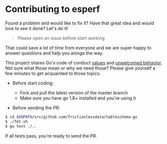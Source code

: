 # Contributing to esperf

Found a problem and would like to fix it? Have that great idea and would love to see it done? Let's do it!

> Please open an issue before start working

That could save a lot of time from everyone and we are super happy to answer questions and help you alonge the way.

This project shares Go's code of conduct [values](https://golang.org/conduct#values) and [unwelcomed behavior](https://golang.org/conduct#unwelcome_behavior). Not sure what those mean or why we need those? Please give yourself a few minutes to get acquainted to those topics.

* Before start coding:
     * Fork and pull the latest version of the master branch
     * Make sure you have go 1.8+ installed and you're using it

* Before sending the PR:

```sh
$ cd $GOPATH/src/github.com/frictionlessdata/tableschema-go
$ ./fmt.sh
$ go test ./..
```

If all tests pass, you're ready to send the PR.
